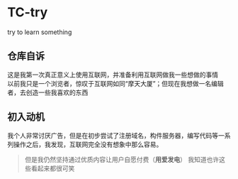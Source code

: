 # TC-try
try to learn something
## 仓库自诉
这是我第一次真正意义上使用互联网，并准备利用互联网做我一些想做的事情  
以前我只是一个浏览者，惊叹于互联网如同“摩天大厦”；但现在我想做一名编辑者，去创造一些我喜欢的东西
## 初入动机
我个人非常讨厌广告，但是在初步尝试了注册域名，构件服务器，编写代码等一系列操作之后，我发现，互联网完全没有想象中那么容易。
> 但是我仍然坚持通过优质内容让用户自愿付费（**用爱发电**）
我知道也许这些看起来都很可笑
